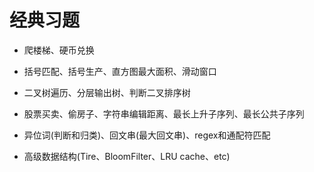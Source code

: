 # 经典习题

* 爬楼梯、硬币兑换

* 括号匹配、括号生产、直方图最大面积、滑动窗口

* 二叉树遍历、分层输出树、判断二叉排序树

* 股票买卖、偷房子、字符串编辑距离、最长上升子序列、最长公共子序列

* 异位词(判断和归类)、回文串(最大回文串)、regex和通配符匹配

* 高级数据结构(Tire、BloomFilter、LRU cache、etc)
